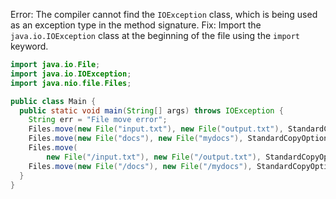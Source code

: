 Error: The compiler cannot find the `IOException` class, which is being used as an exception type in the method signature.
Fix: Import the `java.io.IOException` class at the beginning of the file using the `import` keyword.

```java
import java.io.File;
import java.io.IOException;
import java.nio.file.Files;

public class Main {
  public static void main(String[] args) throws IOException {
    String err = "File move error";
    Files.move(new File("input.txt"), new File("output.txt"), StandardCopyOption.REPLACE_EXISTING);
    Files.move(new File("docs"), new File("mydocs"), StandardCopyOption.REPLACE_EXISTING);
    Files.move(
        new File("/input.txt"), new File("/output.txt"), StandardCopyOption.REPLACE_EXISTING);
    Files.move(new File("/docs"), new File("/mydocs"), StandardCopyOption.REPLACE_EXISTING);
  }
}
```
